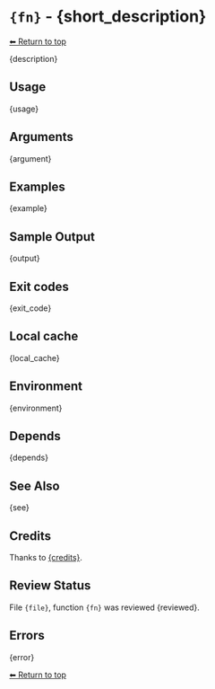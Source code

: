 # `{fn}` - {short_description}

[⬅ Return to top](index.md)

{description}

## Usage

{usage}

## Arguments

{argument}

## Examples

{example}

## Sample Output

{output}

## Exit codes

{exit_code}

## Local cache

{local_cache}

## Environment

{environment}

## Depends

{depends}

## See Also

{see}

## Credits

Thanks to [{credits}]({source}).

## Review Status

File `{file}`, function `{fn}` was reviewed {reviewed}.

## Errors

{error}

[⬅ Return to top](index.md)
